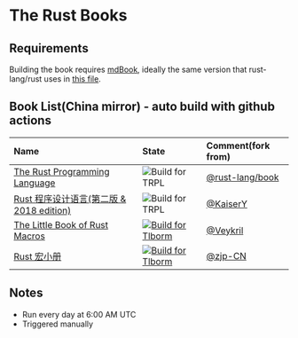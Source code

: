 # The Rust Books

## Requirements

Building the book requires [mdBook], ideally the same version that
rust-lang/rust uses in [this file][rust-mdbook].

[mdBook]: https://github.com/rust-lang-nursery/mdBook
[rust-mdbook]: https://github.com/rust-lang/rust/blob/master/src/tools/rustbook/Cargo.toml

## Book List(China mirror) - auto build with github actions

| Name | State | Comment(fork from) |
|:- |:- |:- |
|[The Rust Programming Language](http://docs.clset.com/trpl/en) | ![Build for TRPL](https://github.com/containerpi/trpl-actions/workflows/Build%20for%20TRPL/badge.svg) | [@rust-lang/book](https://github.com/rust-lang/book)|
|[Rust 程序设计语言(第二版 & 2018 edition)](http://docs.clset.com/trpl/zh) | ![Build for TRPL](https://github.com/containerpi/trpl-actions/workflows/Build%20for%20TRPL/badge.svg) | [@KaiserY](https://github.com/KaiserY/trpl-zh-cn)|
|[The Little Book of Rust Macros](http://docs.clset.com/tlborm/en/) | [![Build for Tlborm](https://github.com/containerpi/rsdocs-actions/actions/workflows/tlborm.yaml/badge.svg)](https://github.com/containerpi/rsdocs-actions/actions/workflows/tlborm.yaml) | [@Veykril](https://github.com/Veykril/tlborm) |
|[Rust 宏小册](http://docs.clset.com/tlborm/zh/) | [![Build for Tlborm](https://github.com/containerpi/rsdocs-actions/actions/workflows/tlborm.yaml/badge.svg)](https://github.com/containerpi/rsdocs-actions/actions/workflows/tlborm.yaml) | [@zjp-CN](https://github.com/zjp-CN/tlborm) |


## Notes

* Run every day at 6:00 AM UTC
* Triggered manually

